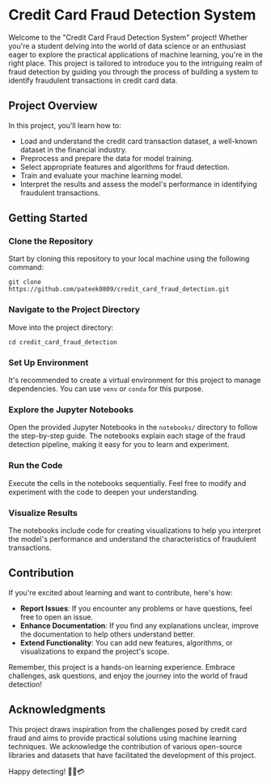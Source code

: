 # Credit Card Fraud Detection System

Welcome to the "Credit Card Fraud Detection System" project! Whether you're a student delving into the world of data science or an enthusiast eager to explore the practical applications of machine learning, you're in the right place. This project is tailored to introduce you to the intriguing realm of fraud detection by guiding you through the process of building a system to identify fraudulent transactions in credit card data.

## Project Overview

In this project, you'll learn how to:

- Load and understand the credit card transaction dataset, a well-known dataset in the financial industry.
- Preprocess and prepare the data for model training.
- Select appropriate features and algorithms for fraud detection.
- Train and evaluate your machine learning model.
- Interpret the results and assess the model's performance in identifying fraudulent transactions.

## Getting Started

### Clone the Repository

Start by cloning this repository to your local machine using the following command:

```
git clone https://github.com/pateek0809/credit_card_fraud_detection.git
```

### Navigate to the Project Directory

Move into the project directory:

```
cd credit_card_fraud_detection
```

### Set Up Environment

It's recommended to create a virtual environment for this project to manage dependencies. You can use `venv` or `conda` for this purpose.

### Explore the Jupyter Notebooks

Open the provided Jupyter Notebooks in the `notebooks/` directory to follow the step-by-step guide. The notebooks explain each stage of the fraud detection pipeline, making it easy for you to learn and experiment.

### Run the Code

Execute the cells in the notebooks sequentially. Feel free to modify and experiment with the code to deepen your understanding.

### Visualize Results

The notebooks include code for creating visualizations to help you interpret the model's performance and understand the characteristics of fraudulent transactions.

## Contribution

If you're excited about learning and want to contribute, here's how:

- **Report Issues**: If you encounter any problems or have questions, feel free to open an issue.
- **Enhance Documentation**: If you find any explanations unclear, improve the documentation to help others understand better.
- **Extend Functionality**: You can add new features, algorithms, or visualizations to expand the project's scope.

Remember, this project is a hands-on learning experience. Embrace challenges, ask questions, and enjoy the journey into the world of fraud detection!

## Acknowledgments

This project draws inspiration from the challenges posed by credit card fraud and aims to provide practical solutions using machine learning techniques. We acknowledge the contribution of various open-source libraries and datasets that have facilitated the development of this project.

Happy detecting! 🕵️‍♂️💳
